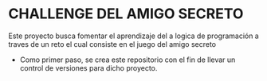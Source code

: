 <h1>CHALLENGE DEL AMIGO SECRETO</h1>
<p>Este proyecto busca fomentar el aprendizaje del a logica de programación a traves de un reto el cual consiste en el juego del amigo secreto</p>

- Como primer paso, se crea este repositorio con el fin de llevar un control de versiones para dicho proyecto.
